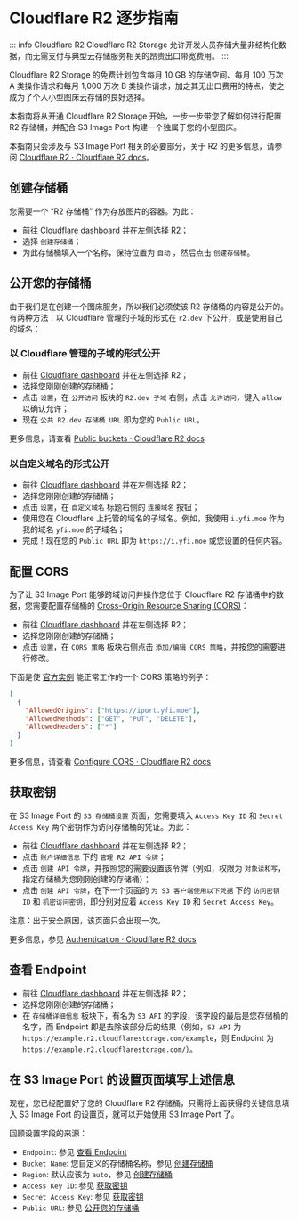# Cloudflare R2 逐步指南

::: info Cloudflare R2
Cloudflare R2 Storage 允许开发人员存储大量非结构化数据，而无需支付与典型云存储服务相关的昂贵出口带宽费用。
:::

Cloudflare R2 Storage 的免费计划包含每月 10 GB 的存储空间、每月 100 万次 A 类操作请求和每月 1,000 万次 B 类操作请求，加之其无出口费用的特点，使之成为了个人小型图床云存储的良好选择。

本指南将从开通 Cloudflare R2 Storage 开始，一步一步带您了解如何进行配置 R2 存储桶，并配合 S3 Image Port 构建一个独属于您的小型图床。

本指南只会涉及与 S3 Image Port 相关的必要部分，关于 R2 的更多信息，请参阅 [Cloudflare R2 · Cloudflare R2 docs](https://developers.cloudflare.com/r2/)。

## 创建存储桶

您需要一个 “R2 存储桶” 作为存放图片的容器。为此：

- 前往 [Cloudflare dashboard](https://dash.cloudflare.com/) 并在左侧选择 R2；
- 选择 `创建存储桶`；
- 为此存储桶填入一个名称，保持位置为 `自动` ，然后点击 `创建存储桶`。

## 公开您的存储桶

由于我们是在创建一个图床服务，所以我们必须使该 R2 存储桶的内容是公开的。有两种方法：以 Cloudflare 管理的子域的形式在 `r2.dev` 下公开，或是使用自己的域名：

### 以 Cloudflare 管理的子域的形式公开

- 前往 [Cloudflare dashboard](https://dash.cloudflare.com/) 并在左侧选择 R2；
- 选择您刚刚创建的存储桶；
- 点击 `设置`，在 `公开访问` 板块的 `R2.dev 子域` 右侧，点击 `允许访问`，键入 `allow` 以确认允许；
- 现在 `公共 R2.dev 存储桶 URL` 即为您的 `Public URL`。

更多信息，请查看 [Public buckets · Cloudflare R2 docs](https://developers.cloudflare.com/r2/buckets/public-buckets/)

### 以自定义域名的形式公开

- 前往 [Cloudflare dashboard](https://dash.cloudflare.com/) 并在左侧选择 R2；
- 选择您刚刚创建的存储桶；
- 点击 `设置`，在 `自定义域名` 标题右侧的 `连接域名` 按钮；
- 使用您在 Cloudflare 上托管的域名的子域名。例如，我使用 `i.yfi.moe` 作为我的域名 `yfi.moe` 的子域名；
- 完成！现在您的 `Public URL` 即为 `https://i.yfi.moe` 或您设置的任何内容。

## 配置 CORS

为了让 S3 Image Port 能够跨域访问并操作您位于 Cloudflare R2 存储桶中的数据，您需要配置存储桶的 [Cross-Origin Resource Sharing (CORS)](https://developer.mozilla.org/en-US/docs/Web/HTTP/CORS)：

- 前往 [Cloudflare dashboard](https://dash.cloudflare.com/) 并在左侧选择 R2；
- 选择您刚刚创建的存储桶；
- 点击 `设置`，在 `CORS 策略` 板块右侧点击 `添加/编辑 CORS 策略`，并按您的需要进行修改。

下面是使 [官方实例](https://iport.yfi.moe) 能正常工作的一个 CORS 策略的例子：

```json
[
  {
    "AllowedOrigins": ["https://iport.yfi.moe"],
    "AllowedMethods": ["GET", "PUT", "DELETE"],
    "AllowedHeaders": ["*"]
  }
]
```

更多信息，请查看 [Configure CORS · Cloudflare R2 docs](https://developers.cloudflare.com/r2/buckets/cors/)

## 获取密钥

在 S3 Image Port 的 `S3 存储桶设置` 页面，您需要填入 `Access Key ID` 和 `Secret Access Key` 两个密钥作为访问存储桶的凭证。为此：

- 前往 [Cloudflare dashboard](https://dash.cloudflare.com/) 并在左侧选择 R2；
- 点击 `账户详细信息` 下的 `管理 R2 API 令牌`；
- 点击 `创建 API 令牌`，并按照您的需要设置该令牌（例如，权限为 `对象读和写`，指定存储桶为您刚刚创建的存储桶）；
- 点击 `创建 API 令牌`，在下一个页面的 `为 S3 客户端使用以下凭据` 下的 `访问密钥 ID` 和 `机密访问密钥`，即分别对应着 `Access Key ID` 和 `Secret Access Key`。

注意：出于安全原因，该页面只会出现一次。

更多信息，参见 [Authentication · Cloudflare R2 docs](https://developers.cloudflare.com/r2/api/s3/tokens/)

## 查看 Endpoint

- 前往 [Cloudflare dashboard](https://dash.cloudflare.com/) 并在左侧选择 R2；
- 选择您刚刚创建的存储桶；
- 在 `存储桶详细信息` 板块下，有名为 `S3 API` 的字段，该字段的最后是您存储桶的名字，而 Endpoint 即是去除该部分后的结果（例如，`S3 API` 为 `https://example.r2.cloudflarestorage.com/example`，则 Endpoint 为 `https://example.r2.cloudflarestorage.com/`）。

## 在 S3 Image Port 的设置页面填写上述信息

现在，您已经配置好了您的 Cloudflare R2 存储桶，只需将上面获得的关键信息填入 S3 Image Port 的设置页，就可以开始使用 S3 Image Port 了。

回顾设置字段的来源：

- `Endpoint`: 参见 [查看 Endpoint](#查看-endpoint)
- `Bucket Name`: 您自定义的存储桶名称，参见 [创建存储桶](#创建存储桶)
- `Region`: 默认应该为 `auto`，参见 [创建存储桶](#创建存储桶)
- `Access Key ID`: 参见 [获取密钥](#获取密钥)
- `Secret Access Key`: 参见 [获取密钥](#获取密钥)
- `Public URL`: 参见 [公开您的存储桶](#公开您的存储桶)
